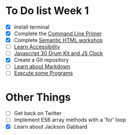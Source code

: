 # To Do list Week 1
- [x] Install terminal
- [x] Complete the [Command Line Primer](https://www.digitalocean.com/community/tutorials/a-linux-command-line-primer)
- [x] Complete [Semantic HTML workshop](https://learn.foundersandcoders.com/workshops/semantic-html/)
- [ ] [Learn Accessibility](https://learn.foundersandcoders.com/workshops/learn-a11y/) 
- [ ] [Javascript 30 Drum Kit and JS Clock](https://javascript30.com/)
- [x] Create a Git repository
- [ ] [Learn about Markdown](https://guides.github.com/features/mastering-markdown/)
- [ ] [Execute some Programs](https://www.executeprogram.com/)

# Other Things
- [ ] Get back on Twitter
- [ ] Implement ES6 array methods with a 'for' loop
- [x] Learn about Jackson Gabbard
